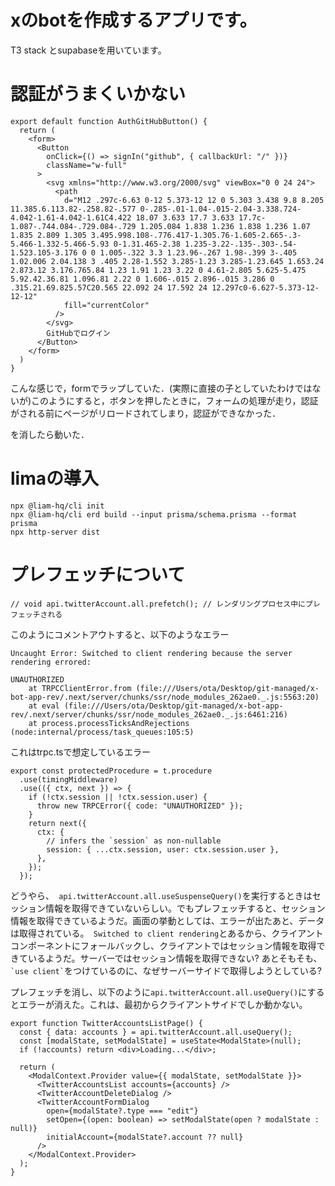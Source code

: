 # xのbotを作成するアプリです。
T3 stack とsupabaseを用いています。









# 認証がうまくいかない
```
export default function AuthGitHubButton() {
  return (
    <form>
      <Button 
        onClick={() => signIn("github", { callbackUrl: "/" })} 
        className="w-full"
      >
        <svg xmlns="http://www.w3.org/2000/svg" viewBox="0 0 24 24">
          <path
            d="M12 .297c-6.63 0-12 5.373-12 12 0 5.303 3.438 9.8 8.205 11.385.6.113.82-.258.82-.577 0-.285-.01-1.04-.015-2.04-3.338.724-4.042-1.61-4.042-1.61C4.422 18.07 3.633 17.7 3.633 17.7c-1.087-.744.084-.729.084-.729 1.205.084 1.838 1.236 1.838 1.236 1.07 1.835 2.809 1.305 3.495.998.108-.776.417-1.305.76-1.605-2.665-.3-5.466-1.332-5.466-5.93 0-1.31.465-2.38 1.235-3.22-.135-.303-.54-1.523.105-3.176 0 0 1.005-.322 3.3 1.23.96-.267 1.98-.399 3-.405 1.02.006 2.04.138 3 .405 2.28-1.552 3.285-1.23 3.285-1.23.645 1.653.24 2.873.12 3.176.765.84 1.23 1.91 1.23 3.22 0 4.61-2.805 5.625-5.475 5.92.42.36.81 1.096.81 2.22 0 1.606-.015 2.896-.015 3.286 0 .315.21.69.825.57C20.565 22.092 24 17.592 24 12.297c0-6.627-5.373-12-12-12"
            fill="currentColor"
          />
        </svg>
        GitHubでログイン
      </Button>
    </form>
  )
}
```
こんな感じで，formでラップしていた．(実際に直接の子としていたわけではないが)このようにすると，ボタンを押したときに，フォームの処理が走り，認証がされる前にページがリロードされてしまり，認証ができなかった．<form>を消したら動いた．

# limaの導入
```
npx @liam-hq/cli init
npx @liam-hq/cli erd build --input prisma/schema.prisma --format prisma
npx http-server dist
```

# プレフェッチについて
```
// void api.twitterAccount.all.prefetch(); // レンダリングプロセス中にプレフェッチされる
```
このようにコメントアウトすると、以下のようなエラー
```
Uncaught Error: Switched to client rendering because the server rendering errored:

UNAUTHORIZED
    at TRPCClientError.from (file:///Users/ota/Desktop/git-managed/x-bot-app-rev/.next/server/chunks/ssr/node_modules_262ae0._.js:5563:20)
    at eval (file:///Users/ota/Desktop/git-managed/x-bot-app-rev/.next/server/chunks/ssr/node_modules_262ae0._.js:6461:216)
    at process.processTicksAndRejections (node:internal/process/task_queues:105:5)
```
これはtrpc.tsで想定しているエラー
```
export const protectedProcedure = t.procedure
  .use(timingMiddleware)
  .use(({ ctx, next }) => {
    if (!ctx.session || !ctx.session.user) {
      throw new TRPCError({ code: "UNAUTHORIZED" });
    }
    return next({
      ctx: {
        // infers the `session` as non-nullable
        session: { ...ctx.session, user: ctx.session.user },
      },
    });
  });

```
どうやら、``` api.twitterAccount.all.useSuspenseQuery()```を実行するときはセッション情報を取得できていないらしい。でもプレフェッチすると、セッション情報を取得できているようだ。画面の挙動としては、エラーが出たあと、データは取得されている。``` Switched to client rendering```とあるから、クライアントコンポーネントにフォールバックし、クライアントではセッション情報を取得できているようだ。サーバーではセッション情報を取得できない?
あとそもそも、``` `use client` ```をつけているのに、なぜサーバーサイドで取得しようとしている?

プレフェッチを消し、以下のように```api.twitterAccount.all.useQuery()```にするとエラーが消えた。これは、最初からクライアントサイドでしか動かない。

```
export function TwitterAccountsListPage() {
  const { data: accounts } = api.twitterAccount.all.useQuery();
  const [modalState, setModalState] = useState<ModalState>(null);
  if (!accounts) return <div>Loading...</div>;

  return (
    <ModalContext.Provider value={{ modalState, setModalState }}>
      <TwitterAccountsList accounts={accounts} />
      <TwitterAccountDeleteDialog />
      <TwitterAccountFormDialog
        open={modalState?.type === "edit"}
        setOpen={(open: boolean) => setModalState(open ? modalState : null)}
        initialAccount={modalState?.account ?? null}
      />
    </ModalContext.Provider>
  );
}
```
